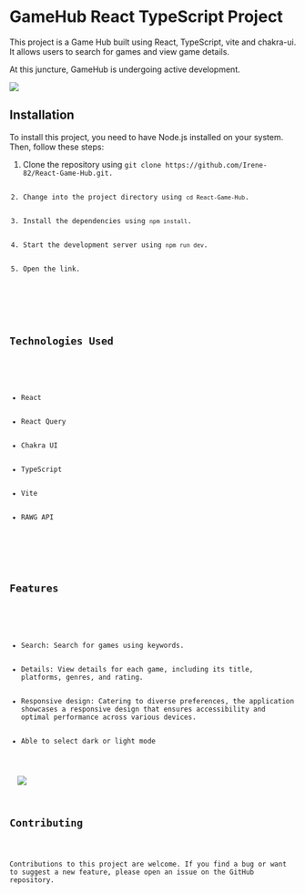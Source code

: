 <!DOCTYPE html>
<html lang="en">
<head>
  <meta charset="UTF-8">
  
</head>
<body>
  <h1>GameHub React TypeScript Project</h1> 


 
  <p>This project is a Game Hub built using React, TypeScript, vite and chakra-ui. It allows users to search for games and  view game details.</p>
  <p>At this juncture, GameHub is undergoing active development.</p> 
  <img src="https://github.com/arefeh-winter/React-Game-Hub/blob/main/public/Screenshot%20(244).png">





 
  <h2>Installation</h2>
  <p>To install this project, you need to have Node.js installed on your system. Then, follow these steps:</p>
  <ol>
    <li>Clone the repository using <code>git clone https://github.com/Irene-82/React-Game-Hub.git.</li>
    <li>Change into the project directory using <code>cd React-Game-Hub</code>.</li>
    <li>Install the dependencies using <code>npm install</code>.</li>
    <li>Start the development server using <code>npm run dev</code>.</li>
    <li>Open the link.</li>
  </ol>


  <h2>Technologies Used</h2>
  <ul>
    <li>React</li>
    <li>React Query</li>
    <li>Chakra UI</li>
    <li>TypeScript</li>
    <li>Vite</li>
    <li>RAWG API</li>
  </ul>


  <h2>Features</h2>
  <ul>
    <li>Search: Search for games using keywords.</li>
    <li>Details: View details for each game, including its title, platforms, genres, and rating.</li>
    <li>Responsive design: Catering to diverse preferences, the application showcases a responsive design that ensures accessibility and optimal performance across various devices.</li>
    <li>Able to select dark or light mode </li>
  </ul>
  <img src="https://github.com/arefeh-winter/React-Game-Hub/blob/main/public/Screenshot%20(246).png">



  <h2>Contributing</h2>
  <p>Contributions to this project are welcome. If you find a bug or want to suggest a new feature, please open an issue on the GitHub repository.</p>

</body>
</html>
